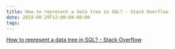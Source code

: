```yaml
---
title: How to represent a data tree in SQL? - Stack Overflow
date: 2019-08-29T12:00:04-00:00
tags:
---
```


[How to represent a data tree in SQL? - Stack Overflow](https://stackoverflow.com/questions/2175882/how-to-represent-a-data-tree-in-sql)
